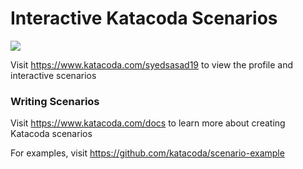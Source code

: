 # Interactive Katacoda Scenarios

[![](http://shields.katacoda.com/katacoda/syedsasad19/count.svg)](https://www.katacoda.com/syedsasad19 "Get your profile on Katacoda.com")

Visit https://www.katacoda.com/syedsasad19 to view the profile and interactive scenarios

### Writing Scenarios
Visit https://www.katacoda.com/docs to learn more about creating Katacoda scenarios

For examples, visit https://github.com/katacoda/scenario-example
